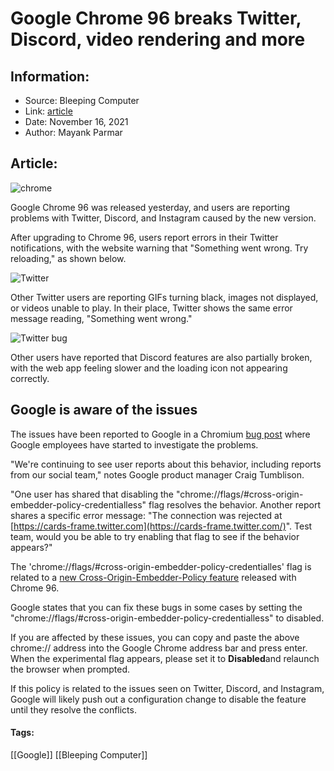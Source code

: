 # Google Chrome 96 breaks Twitter, Discord, video rendering and more
### 

## Information:
+ Source: Bleeping Computer
+ Link: [article](https://www.bleepingcomputer.com/news/google/google-chrome-96-breaks-twitter-discord-video-rendering-and-more/)
+ Date: November 16, 2021
+ Author: Mayank Parmar


## Article:
![chrome](https://www.bleepstatic.com/content/hl-images/2021/09/23/Google_Chrome.jpg)


Google Chrome 96 was released yesterday, and users are reporting problems with Twitter, Discord, and Instagram caused by the new version.


After upgrading to Chrome 96, users report errors in their Twitter notifications, with the website warning that "Something went wrong. Try reloading," as shown below.


![Twitter](https://www.bleepstatic.com/images/news/u/1097497/Google/Twitter-Chrome-96.jpg)


Other Twitter users are reporting GIFs turning black, images not displayed, or videos unable to play. In their place, Twitter shows the same error message reading, "Something went wrong."


![Twitter bug](https://www.bleepstatic.com/images/news/u/1097497/Google/Twitter-bug.jpg)


Other users have reported that Discord features are also partially broken, with the web app feeling slower and the loading icon not appearing correctly.


Google is aware of the issues
-----------------------------


The issues have been reported to Google in a Chromium [bug post](https://bugs.chromium.org/p/chromium/issues/detail?id=1270437) where Google employees have started to investigate the problems.


"We're continuing to see user reports about this behavior, including reports from our social team," notes Google product manager Craig Tumblison.


"One user has shared that disabling the "chrome://flags/#cross-origin-embedder-policy-credentialless" flag resolves the behavior. Another report shares a specific error message: "The connection was rejected at [https://cards-frame.twitter.com](https://cards-frame.twitter.com/)". Test team, would you be able to try enabling that flag to see if the behavior appears?"


The 'chrome://flags/#cross-origin-embedder-policy-credentialles' flag is related to a [new Cross-Origin-Embedder-Policy feature](https://chromestatus.com/feature/4918234241302528) released with Chrome 96.


Google states that you can fix these bugs in some cases by setting the "chrome://flags/#cross-origin-embedder-policy-credentialless" to disabled.


If you are affected by these issues, you can copy and paste the above chrome:// address into the Google Chrome address bar and press enter. When the experimental flag appears, please set it to **Disabled**and relaunch the browser when prompted.


If this policy is related to the issues seen on Twitter, Discord, and Instagram, Google will likely push out a configuration change to disable the feature until they resolve the conflicts.




#### Tags:
[[Google]] [[Bleeping Computer]]
